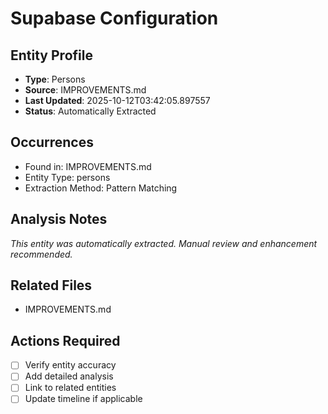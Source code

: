 # Supabase Configuration

## Entity Profile
- **Type**: Persons
- **Source**: IMPROVEMENTS.md
- **Last Updated**: 2025-10-12T03:42:05.897557
- **Status**: Automatically Extracted

## Occurrences
- Found in: IMPROVEMENTS.md
- Entity Type: persons
- Extraction Method: Pattern Matching

## Analysis Notes
*This entity was automatically extracted. Manual review and enhancement recommended.*

## Related Files
- IMPROVEMENTS.md

## Actions Required
- [ ] Verify entity accuracy
- [ ] Add detailed analysis
- [ ] Link to related entities
- [ ] Update timeline if applicable
